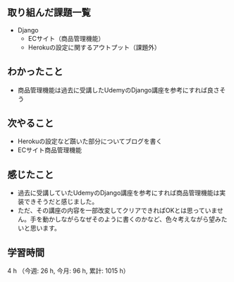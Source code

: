 ## 取り組んだ課題一覧
- Django
    - ECサイト（商品管理機能） 
    - Herokuの設定に関するアウトプット（課題外）       

## わかったこと
- 商品管理機能は過去に受講したUdemyのDjango講座を参考にすれば良さそう

## 次やること
- Herokuの設定など躓いた部分についてブログを書く
- ECサイト商品管理機能

## 感じたこと
- 過去に受講していたUdemyのDjango講座を参考にすれば商品管理機能は実装できそうだと感じました。
- ただ、その講座の内容を一部改変してクリアできればOKとは思っていません。手を動かしながらなぜそのように書くのかなど、色々考えながら望みたいと思います。
    
## 学習時間
4 h （今週: 26 h, 今月: 96 h, 累計: 1015 h）